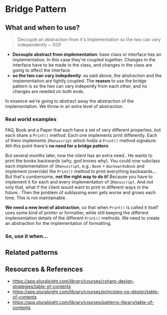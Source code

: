 # Bridge Pattern

## What and when to use?
> Decouple an abstraction from it's implementation so the two can vary independently ~ GOF

- **Decouple abstract from implementation**: base class or interface has an implementation. In this case they're coupled together. Changes in the interface have to be made in the class, and changes in the class are going to affect the interface.
- **so the two can vary indepdently**: as said above, the abstraction and the implementation are tightly coupled. The **reason** to use the bridge pattern is so the two can vary indepently from each other, and no changes are needed on both ends. 

In essence we're going to abstract away the abstraction of the implementation. We throw in an extra level of abstraction.

### Real world examples
FAQ, Book and a Paper that each have a set of very different properties, but each share a `Print()` method. Each one implements print differently.
Each of them implements `IManuscript` which holds a `Print()` method signature. Ath this point there's **no need for a bridge pattern**.

But several months later, now the client has an extra need.. He wants to print the books backwards (why, god knows why).
You could now subclass each implementation of `IManuscript`, e.g.: `Book` > `BackwardsBook` and implement (override) the `Print()` method to print everything backwards... But that's cumbersome, **not the right way to do it!** Because you have to implement it for each and every implementation of `IManuscript`. And not only that, what if the client would want to print in different ways in the future.. Then the problem of sublassing even gets worse and grows each time. This is not maintainable.

**We need a new level of abstraction**, so that when `Print()` is called it itself uses some kind of printer or formatter, while still keeping the different implementation details of the different `Print()` methods. We need to create an abstraction for the implementation of formatting.



### So, use it when...

## Related patterns


## Resources & References
- https://app.pluralsight.com/library/courses/csharp-design-strategies/table-of-contents
- https://app.pluralsight.com/library/courses/principles-oo-design/table-of-contents
- https://app.pluralsight.com/library/courses/patterns-library/table-of-contents